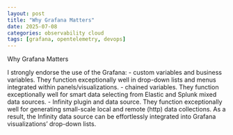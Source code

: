```yaml
---
layout: post
title: "Why Grafana Matters"
date: 2025-07-08
categories: observability cloud
tags: [grafana, opentelemetry, devops]
---
```


<link rel="stylesheet" href="{{ '/assets/css/style.css' | https://github.com/dmitriklein/Grafana }}">

  Why Grafana Matters

  I strongly endorse the use of the Grafana:
    - custom variables and business variables. They function exceptionally well in drop-down lists and menus integrated within panels/visualizations.
    - chained variables. They function exceptionally well for smart data selecting from Elastic and Splunk mixed data sources.
    - Infinity plugin and data source. They function exceptionally well for generating small-scale local and remote (http) data collections. As a result, the Infinity data source can be effortlessly integrated into Grafana visualizations’ drop-down lists.
